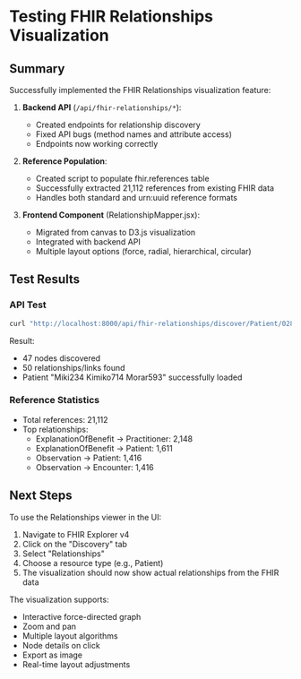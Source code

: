 # Testing FHIR Relationships Visualization

## Summary

Successfully implemented the FHIR Relationships visualization feature:

1. **Backend API** (`/api/fhir-relationships/*`):
   - Created endpoints for relationship discovery
   - Fixed API bugs (method names and attribute access)
   - Endpoints now working correctly

2. **Reference Population**:
   - Created script to populate fhir.references table
   - Successfully extracted 21,112 references from existing FHIR data
   - Handles both standard and urn:uuid reference formats

3. **Frontend Component** (RelationshipMapper.jsx):
   - Migrated from canvas to D3.js visualization
   - Integrated with backend API
   - Multiple layout options (force, radial, hierarchical, circular)

## Test Results

### API Test
```bash
curl "http://localhost:8000/api/fhir-relationships/discover/Patient/0288c42c-43a1-9878-4a9d-6b96caa12c40?depth=2"
```

Result: 
- 47 nodes discovered
- 50 relationships/links found
- Patient "Miki234 Kimiko714 Morar593" successfully loaded

### Reference Statistics
- Total references: 21,112
- Top relationships:
  - ExplanationOfBenefit → Practitioner: 2,148
  - ExplanationOfBenefit → Patient: 1,611
  - Observation → Patient: 1,416
  - Observation → Encounter: 1,416

## Next Steps

To use the Relationships viewer in the UI:
1. Navigate to FHIR Explorer v4
2. Click on the "Discovery" tab
3. Select "Relationships" 
4. Choose a resource type (e.g., Patient)
5. The visualization should now show actual relationships from the FHIR data

The visualization supports:
- Interactive force-directed graph
- Zoom and pan
- Multiple layout algorithms
- Node details on click
- Export as image
- Real-time layout adjustments